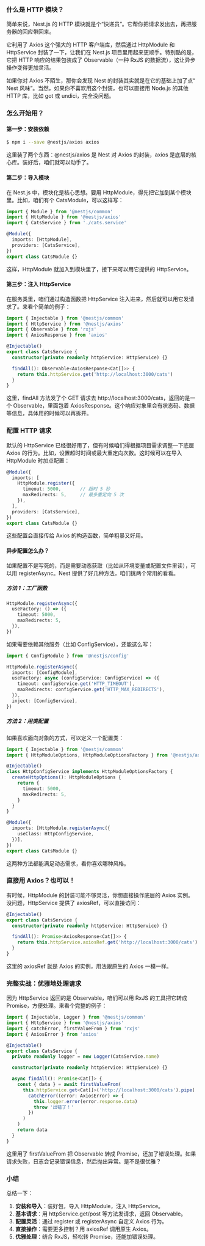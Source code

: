 ### 什么是 HTTP 模块？

简单来说，Nest.js 的 HTTP 模块就是个“快递员”。它帮你把请求发出去，再把服务器的回应带回来。

它利用了 Axios 这个强大的 HTTP 客户端库，然后通过 HttpModule 和 HttpService 封装了一下，让我们在 Nest.js 项目里用起来更顺手。特别酷的是，它把 HTTP 响应的结果包装成了 Observable（一种 RxJS 的数据流），这让异步操作变得更加灵活。

如果你对 Axios 不陌生，那你会发现 Nest 的封装其实就是在它的基础上加了点“ Nest 风味”。当然，如果你不喜欢用这个封装，也可以直接用 Node.js 的其他 HTTP 库，比如 got 或 undici，完全没问题。



### 怎么开始用？

#### 第一步：安装依赖

```bash
$ npm i --save @nestjs/axios axios
```

这里装了两个东西：@nestjs/axios 是 Nest 对 Axios 的封装，axios 是底层的核心库。装好后，咱们就可以动手了。

#### 第二步：导入模块

在 Nest.js 中，模块化是核心思想。要用 HttpModule，得先把它加到某个模块里。比如，咱们有个 CatsModule，可以这样写：

```ts
import { Module } from '@nestjs/common'
import { HttpModule } from '@nestjs/axios'
import { CatsService } from './cats.service'

@Module({
  imports: [HttpModule],
  providers: [CatsService],
})
export class CatsModule {}
```

这样，HttpModule 就加入到模块里了，接下来可以用它提供的 HttpService。

#### 第三步：注入 HttpService

在服务类里，咱们通过构造函数把 HttpService 注入进来，然后就可以用它发请求了。来看个简单的例子：

```ts
import { Injectable } from '@nestjs/common'
import { HttpService } from '@nestjs/axios'
import { Observable } from 'rxjs'
import { AxiosResponse } from 'axios'

@Injectable()
export class CatsService {
  constructor(private readonly httpService: HttpService) {}

  findAll(): Observable<AxiosResponse<Cat[]>> {
    return this.httpService.get('http://localhost:3000/cats')
  }
}
```

这里，findAll 方法发了个 GET 请求去 http://localhost:3000/cats，返回的是一个 Observable，里面包着 AxiosResponse。这个响应对象里会有状态码、数据等信息，具体用的时候可以再拆开。



### 配置 HTTP 请求

默认的 HttpService 已经很好用了，但有时候咱们得根据项目需求调整一下底层 Axios 的行为。比如，设置超时时间或最大重定向次数。这时候可以在导入 HttpModule 时加点配置：

```ts
@Module({
  imports: [
    HttpModule.register({
      timeout: 5000,       // 超时 5 秒
      maxRedirects: 5,     // 最多重定向 5 次
    }),
  ],
  providers: [CatsService],
})
export class CatsModule {}
```

这些配置会直接传给 Axios 的构造函数，简单粗暴又好用。

#### 异步配置怎么办？

如果配置不是写死的，而是需要动态获取（比如从环境变量或配置文件里读），可以用 registerAsync。Nest 提供了好几种方法，咱们挑两个常用的看看。

##### 方法 1：工厂函数

```ts
HttpModule.registerAsync({
  useFactory: () => ({
    timeout: 5000,
    maxRedirects: 5,
  }),
})
```

如果需要依赖其他服务（比如 ConfigService），还能这么写：

```ts
import { ConfigModule } from '@nestjs/config'

HttpModule.registerAsync({
  imports: [ConfigModule],
  useFactory: async (configService: ConfigService) => ({
    timeout: configService.get('HTTP_TIMEOUT'),
    maxRedirects: configService.get('HTTP_MAX_REDIRECTS'),
  }),
  inject: [ConfigService],
})
```

##### 方法 2：用类配置

如果喜欢面向对象的方式，可以定义一个配置类：

```ts
import { Injectable } from '@nestjs/common'
import { HttpModuleOptions, HttpModuleOptionsFactory } from '@nestjs/axios'

@Injectable()
class HttpConfigService implements HttpModuleOptionsFactory {
  createHttpOptions(): HttpModuleOptions {
    return {
      timeout: 5000,
      maxRedirects: 5,
    }
  }
}

@Module({
  imports: [HttpModule.registerAsync({
    useClass: HttpConfigService,
  })],
})
export class CatsModule {}
```

这两种方法都能满足动态需求，看你喜欢哪种风格。



### 直接用 Axios？也可以！

有时候，HttpModule 的封装可能不够灵活，你想直接操作底层的 Axios 实例。没问题，HttpService 提供了 axiosRef，可以直接访问：

```ts
@Injectable()
export class CatsService {
  constructor(private readonly httpService: HttpService) {}

  findAll(): Promise<AxiosResponse<Cat[]>> {
    return this.httpService.axiosRef.get('http://localhost:3000/cats')
  }
}
```

这里的 axiosRef 就是 Axios 的实例，用法跟原生的 Axios 一模一样。



### 完整实战：优雅地处理请求

因为 HttpService 返回的是 Observable，咱们可以用 RxJS 的工具把它转成 Promise，方便处理。来看个完整的例子：

```ts
import { Injectable, Logger } from '@nestjs/common'
import { HttpService } from '@nestjs/axios'
import { catchError, firstValueFrom } from 'rxjs'
import { AxiosError } from 'axios'

@Injectable()
export class CatsService {
  private readonly logger = new Logger(CatsService.name)

  constructor(private readonly httpService: HttpService) {}

  async findAll(): Promise<Cat[]> {
    const { data } = await firstValueFrom(
      this.httpService.get<Cat[]>('http://localhost:3000/cats').pipe(
        catchError((error: AxiosError) => {
          this.logger.error(error.response.data)
          throw '出错了！'
        })
      )
    )
    return data
  }
}
```

这里用了 firstValueFrom 把 Observable 转成 Promise，还加了错误处理。如果请求失败，日志会记录错误信息，然后抛出异常。是不是很优雅？



### 小结

总结一下：

1. **安装和导入**：装好包，导入 HttpModule，注入 HttpService。
2. **基本请求**：用 httpService.get/post 等方法发请求，返回 Observable。
3. **配置灵活**：通过 register 或 registerAsync 自定义 Axios 行为。
4. **直接操作**：需要更多控制？用 axiosRef 调用原生 Axios。
5. **优雅处理**：结合 RxJS，轻松转 Promise，还能加错误处理。